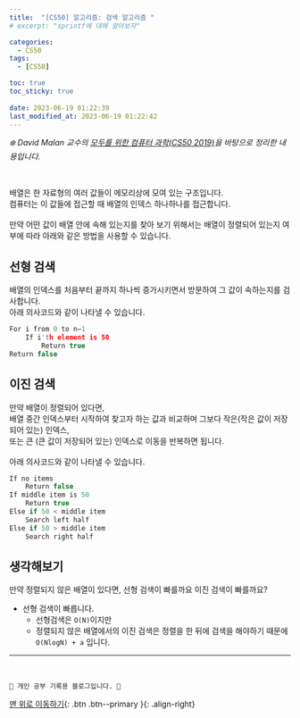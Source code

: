 ```yaml
---
title:  "[CS50] 알고리즘: 검색 알고리즘 "
# excerpt: "sprintf에 대해 알아보자"

categories:
  - CS50
tags:
  - [CS50]

toc: true
toc_sticky: true
 
date: 2023-06-19 01:22:39
last_modified_at: 2023-06-19 01:22:42
---
```



_❄️ David Malan 교수의 [모두를 위한 컴퓨터 과학(CS50 2019)](https://www.boostcourse.org/cs112/lecture/119003?isDesc=false)을 바탕으로 정리한 내용입니다._

<br>

배열은 한 자료형의 여러 값들이 메모리상에 모여 있는 구조입니다.<br>
컴퓨터는 이 값들에 접근할 때 배열의 인덱스 하나하나를 접근합니다.<br><br>
만약 어떤 값이 배열 안에 속해 있는지를 찾아 보기 위해서는 배열이 정렬되어 있는지 여부에 따라 아래와 같은 방법을 사용할 수 있습니다.

## 선형 검색
배열의 인덱스를 처음부터 끝까지 하나씩 증가시키면서 방문하여 그 값이 속하는지를 검사합니다.<br>
아래 의사코드와 같이 나타낼 수 있습니다.
```c
For i from 0 to n–1
    If i'th element is 50
        Return true
Return false
```

## 이진 검색
만약 배열이 정렬되어 있다면, <br>
배열 중간 인덱스부터 시작하여 찾고자 하는 값과 비교하며 그보다 작은(작은 값이 저장되어 있는) 인덱스,<br>
또는 큰 (큰 값이 저장되어 있는) 인덱스로 이동을 반복하면 됩니다.<br><br>
아래 의사코드와 같이 나타낼 수 있습니다.
```c
If no items
    Return false
If middle item is 50
    Return true
Else if 50 < middle item
    Search left half
Else if 50 > middle item
    Search right half
```

## 생각해보기
만약 정렬되지 않은 배열이 있다면, 선형 검색이 빠를까요 이진 검색이 빠를까요?
- 선형 검색이 빠릅니다. 
  - 선형검색은 `O(N)`이지만 
  - 정렬되지 않은 배열에서의 이진 검색은 정렬을 한 뒤에 검색을 해야하기 때문에 `O(NlogN) + a` 입니다.








***
<br>


    💛 개인 공부 기록용 블로그입니다. 👻

[맨 위로 이동하기](#){: .btn .btn--primary }{: .align-right}